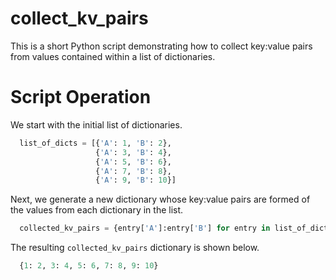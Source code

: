 # collect_kv_pairs

This is a short Python script demonstrating how to collect key:value pairs from values contained within a list of dictionaries.

# Script Operation

We start with the initial list of dictionaries.
```python
  list_of_dicts = [{'A': 1, 'B': 2}, 
                   {'A': 3, 'B': 4},
                   {'A': 5, 'B': 6},
                   {'A': 7, 'B': 8},
                   {'A': 9, 'B': 10}]
```
Next, we generate a new dictionary whose key:value pairs are formed of the values from each dictionary in the list.
```python
  collected_kv_pairs = {entry['A']:entry['B'] for entry in list_of_dicts}
```
The resulting `collected_kv_pairs` dictionary is shown below.
```python
  {1: 2, 3: 4, 5: 6, 7: 8, 9: 10}
```

